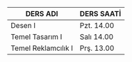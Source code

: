 **DERS ADI** | **DERS SAATİ**
------------ | -------------
Desen I | Pzt. 14.00
Temel Tasarım I | Salı 14.00
Temel Reklamcılık I | Prş. 13.00